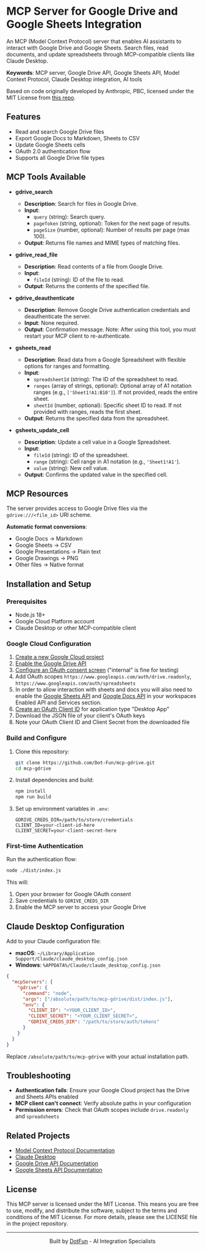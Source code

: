 # MCP Server for Google Drive and Google Sheets Integration

An MCP (Model Context Protocol) server that enables AI assistants to interact with Google Drive and Google Sheets. Search files, read documents, and update spreadsheets through MCP-compatible clients like Claude Desktop.

**Keywords**: MCP server, Google Drive API, Google Sheets API, Model Context Protocol, Claude Desktop integration, AI tools

Based on code originally developed by Anthropic, PBC, licensed under the MIT License from [this repo](https://github.com/modelcontextprotocol/servers/tree/main/src/gdrive).

## Features

- Read and search Google Drive files
- Export Google Docs to Markdown, Sheets to CSV
- Update Google Sheets cells
- OAuth 2.0 authentication flow
- Supports all Google Drive file types

## MCP Tools Available

- **gdrive_search**
  - **Description**: Search for files in Google Drive.
  - **Input**:
    - `query` (string): Search query.
    - `pageToken` (string, optional): Token for the next page of results.
    - `pageSize` (number, optional): Number of results per page (max 100).
  - **Output**: Returns file names and MIME types of matching files.

- **gdrive_read_file**
  - **Description**: Read contents of a file from Google Drive.
  - **Input**:
    - `fileId` (string): ID of the file to read.
  - **Output**: Returns the contents of the specified file.

- **gdrive_deauthenticate**
  - **Description**: Remove Google Drive authentication credentials and deauthenticate the server.
  - **Input**: None required.
  - **Output**: Confirmation message. Note: After using this tool, you must restart your MCP client to re-authenticate.

- **gsheets_read**
  - **Description**: Read data from a Google Spreadsheet with flexible options for ranges and formatting.
  - **Input**:
    - `spreadsheetId` (string): The ID of the spreadsheet to read.
    - `ranges` (array of strings, optional): Optional array of A1 notation ranges (e.g., `['Sheet1!A1:B10']`). If not provided, reads the entire sheet.
    - `sheetId` (number, optional): Specific sheet ID to read. If not provided with ranges, reads the first sheet.
  - **Output**: Returns the specified data from the spreadsheet.

- **gsheets_update_cell**
  - **Description**: Update a cell value in a Google Spreadsheet.
  - **Input**:
    - `fileId` (string): ID of the spreadsheet.
    - `range` (string): Cell range in A1 notation (e.g., `'Sheet1!A1'`).
    - `value` (string): New cell value.
  - **Output**: Confirms the updated value in the specified cell.

## MCP Resources

The server provides access to Google Drive files via the `gdrive:///<file_id>` URI scheme.

**Automatic format conversions**:
- Google Docs → Markdown
- Google Sheets → CSV  
- Google Presentations → Plain text
- Google Drawings → PNG
- Other files → Native format

## Installation and Setup

### Prerequisites
- Node.js 18+
- Google Cloud Platform account
- Claude Desktop or other MCP-compatible client

### Google Cloud Configuration

1. [Create a new Google Cloud project](https://console.cloud.google.com/projectcreate)
2. [Enable the Google Drive API](https://console.cloud.google.com/workspace-api/products)
3. [Configure an OAuth consent screen](https://console.cloud.google.com/apis/credentials/consent) ("internal" is fine for testing)
4. Add OAuth scopes `https://www.googleapis.com/auth/drive.readonly`, `https://www.googleapis.com/auth/spreadsheets`
5. In order to allow interaction with sheets and docs you will also need to enable the [Google Sheets API](https://console.cloud.google.com/apis/api/sheets.googleapis.com/) and [Google Docs API](https://console.cloud.google.com/marketplace/product/google/docs.googleapis.com) in your workspaces Enabled API and Services section.
6. [Create an OAuth Client ID](https://console.cloud.google.com/apis/credentials/oauthclient) for application type "Desktop App"
7. Download the JSON file of your client's OAuth keys
8. Note your OAuth Client ID and Client Secret from the downloaded file

### Build and Configure

1. Clone this repository:
   ```bash
   git clone https://github.com/Dot-Fun/mcp-gdrive.git
   cd mcp-gdrive
   ```

2. Install dependencies and build:
   ```bash
   npm install
   npm run build
   ```

3. Set up environment variables in `.env`:
   ```
   GDRIVE_CREDS_DIR=/path/to/store/credentials
   CLIENT_ID=your-client-id-here
   CLIENT_SECRET=your-client-secret-here
   ```

### First-time Authentication

Run the authentication flow:
```bash
node ./dist/index.js
```

This will:
1. Open your browser for Google OAuth consent
2. Save credentials to `GDRIVE_CREDS_DIR`
3. Enable the MCP server to access your Google Drive

## Claude Desktop Configuration

Add to your Claude configuration file:
- **macOS**: `~/Library/Application Support/Claude/claude_desktop_config.json`  
- **Windows**: `%APPDATA%/Claude/claude_desktop_config.json`

```json
{
  "mcpServers": {
    "gdrive": {
      "command": "node",
      "args": ["/absolute/path/to/mcp-gdrive/dist/index.js"],
      "env": {
        "CLIENT_ID": "<YOUR_CLIENT_ID>",
        "CLIENT_SECRET": "<YOUR_CLIENT_SECRET>",
        "GDRIVE_CREDS_DIR": "/path/to/store/auth/tokens"
      }
    }
  }
}
```

Replace `/absolute/path/to/mcp-gdrive` with your actual installation path.

## Troubleshooting

- **Authentication fails**: Ensure your Google Cloud project has the Drive and Sheets APIs enabled
- **MCP client can't connect**: Verify absolute paths in your configuration
- **Permission errors**: Check that OAuth scopes include `drive.readonly` and `spreadsheets`

## Related Projects

- [Model Context Protocol Documentation](https://modelcontextprotocol.io)
- [Claude Desktop](https://claude.ai/download)
- [Google Drive API Documentation](https://developers.google.com/drive/api/v3/reference)
- [Google Sheets API Documentation](https://developers.google.com/sheets/api/reference/rest)

## License

This MCP server is licensed under the MIT License. This means you are free to use, modify, and distribute the software, subject to the terms and conditions of the MIT License. For more details, please see the LICENSE file in the project repository.

---

<p align="center">
  Built by <a href="https://dotfun.co">DotFun</a> - AI Integration Specialists
</p>
